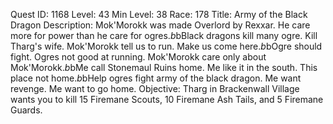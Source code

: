 Quest ID: 1168
Level: 43
Min Level: 38
Race: 178
Title: Army of the Black Dragon
Description: Mok'Morokk was made Overlord by Rexxar. He care more for power than he care for ogres.$b$bBlack dragons kill many ogre. Kill Tharg's wife. Mok'Morokk tell us to run. Make us come here.$b$bOgre should fight. Ogres not good at running. Mok'Morokk care only about Mok'Morokk.$b$bMe call Stonemaul Ruins home. Me like it in the south. This place not home.$b$bHelp ogres fight army of the black dragon. Me want revenge. Me want to go home.
Objective: Tharg in Brackenwall Village wants you to kill 15 Firemane Scouts, 10 Firemane Ash Tails, and 5 Firemane Guards.
